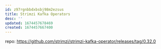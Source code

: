 ```yaml
---
id: z97rgnbbdxbsbj98m2ezsus
title: Strimzi Kafka Operators
desc: ''
updated: 1674457678469
created: 1674457667400
---
```


repo: https://github.com/strimzi/strimzi-kafka-operator/releases/tag/0.32.0